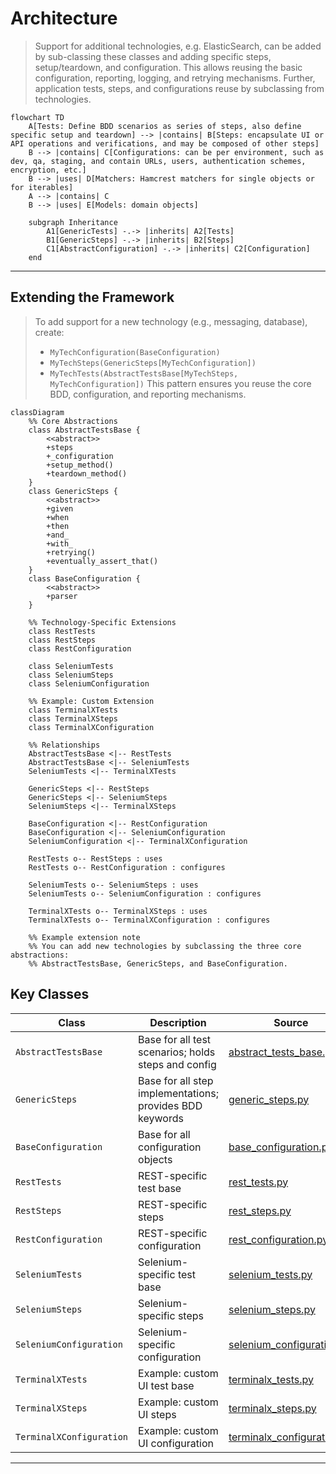 #   Architecture

> Support for additional technologies, e.g. ElasticSearch, can be added by sub-classing these classes and adding specific steps, setup/teardown, and configuration. This allows reusing the basic configuration, reporting, logging, and retrying mechanisms. Further, application tests, steps, and configurations reuse by subclassing from technologies.

```mermaid
flowchart TD
    A[Tests: Define BDD scenarios as series of steps, also define specific setup and teardown] --> |contains| B[Steps: encapsulate UI or API operations and verifications, and may be composed of other steps]
    B --> |contains| C[Configurations: can be per environment, such as dev, qa, staging, and contain URLs, users, authentication schemes, encryption, etc.]
    B --> |uses| D[Matchers: Hamcrest matchers for single objects or for iterables]
    A --> |contains| C
    B --> |uses| E[Models: domain objects]

    subgraph Inheritance
        A1[GenericTests] -.-> |inherits| A2[Tests]
        B1[GenericSteps] -.-> |inherits| B2[Steps]
        C1[AbstractConfiguration] -.-> |inherits| C2[Configuration]
    end
```

---

## Extending the Framework

> To add support for a new technology (e.g., messaging, database), create:
> - `MyTechConfiguration(BaseConfiguration)`
> - `MyTechSteps(GenericSteps[MyTechConfiguration])`
> - `MyTechTests(AbstractTestsBase[MyTechSteps, MyTechConfiguration])`
> This pattern ensures you reuse the core BDD, configuration, and reporting mechanisms.

```mermaid
classDiagram
    %% Core Abstractions
    class AbstractTestsBase {
        <<abstract>>
        +steps
        +_configuration
        +setup_method()
        +teardown_method()
    }
    class GenericSteps {
        <<abstract>>
        +given
        +when
        +then
        +and_
        +with_
        +retrying()
        +eventually_assert_that()
    }
    class BaseConfiguration {
        <<abstract>>
        +parser
    }

    %% Technology-Specific Extensions
    class RestTests
    class RestSteps
    class RestConfiguration

    class SeleniumTests
    class SeleniumSteps
    class SeleniumConfiguration

    %% Example: Custom Extension
    class TerminalXTests
    class TerminalXSteps
    class TerminalXConfiguration

    %% Relationships
    AbstractTestsBase <|-- RestTests
    AbstractTestsBase <|-- SeleniumTests
    SeleniumTests <|-- TerminalXTests

    GenericSteps <|-- RestSteps
    GenericSteps <|-- SeleniumSteps
    SeleniumSteps <|-- TerminalXSteps

    BaseConfiguration <|-- RestConfiguration
    BaseConfiguration <|-- SeleniumConfiguration
    SeleniumConfiguration <|-- TerminalXConfiguration

    RestTests o-- RestSteps : uses
    RestTests o-- RestConfiguration : configures

    SeleniumTests o-- SeleniumSteps : uses
    SeleniumTests o-- SeleniumConfiguration : configures

    TerminalXTests o-- TerminalXSteps : uses
    TerminalXTests o-- TerminalXConfiguration : configures

    %% Example extension note
    %% You can add new technologies by subclassing the three core abstractions:
    %% AbstractTestsBase, GenericSteps, and BaseConfiguration.
```

## Key Classes

| Class | Description | Source |
|-------|-------------|--------|
| `AbstractTestsBase` | Base for all test scenarios; holds steps and config | [abstract_tests_base.py](qa-pytest-commons/src/qa_pytest_commons/abstract_tests_base.py) |
| `GenericSteps` | Base for all step implementations; provides BDD keywords | [generic_steps.py](qa-pytest-commons/src/qa_pytest_commons/generic_steps.py) |
| `BaseConfiguration` | Base for all configuration objects | [base_configuration.py](qa-pytest-commons/src/qa_pytest_commons/base_configuration.py) |
| `RestTests` | REST-specific test base | [rest_tests.py](qa-pytest-rest/src/qa_pytest_rest/rest_tests.py) |
| `RestSteps` | REST-specific steps | [rest_steps.py](qa-pytest-rest/src/qa_pytest_rest/rest_steps.py) |
| `RestConfiguration` | REST-specific configuration | [rest_configuration.py](qa-pytest-rest/src/qa_pytest_rest/rest_configuration.py) |
| `SeleniumTests` | Selenium-specific test base | [selenium_tests.py](qa-pytest-webdriver/src/qa_pytest_webdriver/selenium_tests.py) |
| `SeleniumSteps` | Selenium-specific steps | [selenium_steps.py](qa-pytest-webdriver/src/qa_pytest_webdriver/selenium_steps.py) |
| `SeleniumConfiguration` | Selenium-specific configuration | [selenium_configuration.py](qa-pytest-webdriver/src/qa_pytest_webdriver/selenium_configuration.py) |
| `TerminalXTests` | Example: custom UI test base | [terminalx_tests.py](qa-pytest-examples/src/qa_pytest_examples/terminalx_tests.py) |
| `TerminalXSteps` | Example: custom UI steps | [terminalx_steps.py](qa-pytest-examples/src/qa_pytest_examples/terminalx_steps.py) |
| `TerminalXConfiguration` | Example: custom UI configuration | [terminalx_configuration.py](qa-pytest-examples/src/qa_pytest_examples/terminalx_configuration.py) |

---
